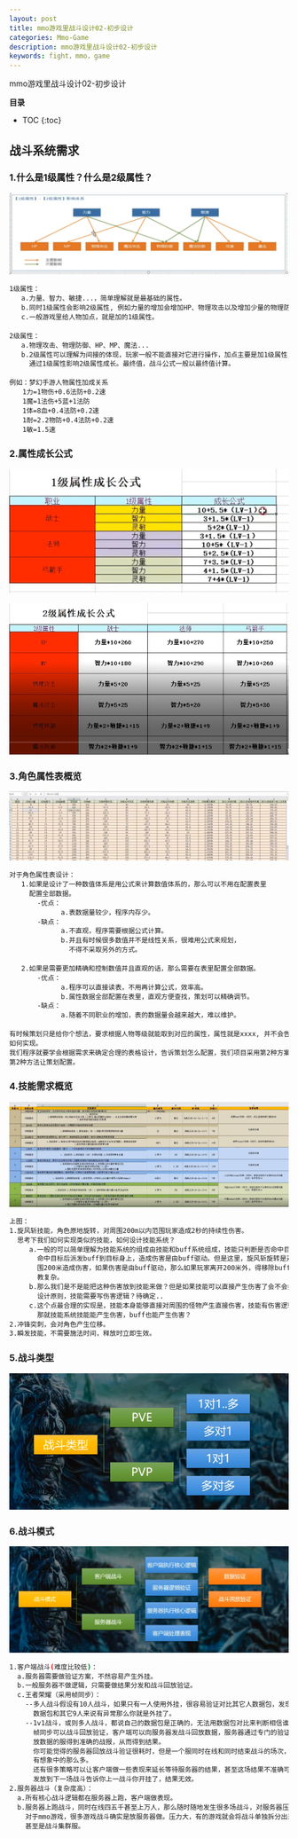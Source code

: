 ```yaml
---
layout: post
title: mmo游戏里战斗设计02-初步设计
categories: Mmo-Game
description: mmo游戏里战斗设计02-初步设计
keywords: fight，mmo，game
---
```


mmo游戏里战斗设计02-初步设计

**目录**

* TOC
{:toc}

## 战斗系统需求

### 1.什么是1级属性？什么是2级属性？

![](/images/posts/mmo_game/skill_design/k1.png)

```sh
1级属性：
   a.力量、智力、敏捷...，简单理解就是最基础的属性。
   b.同时1级属性会影响2级属性, 例如力量的增加会增加HP、物理攻击以及增加少量的物理防御。
   c.一般游戏里给人物加点，就是加的1级属性。

2级属性：
   a.物理攻击、物理防御、HP、MP、魔法...
   b.2级属性可以理解为间接的体现，玩家一般不能直接对它进行操作，加点主要是加1级属性，
     通过1级属性影响2级属性成长。最终值，战斗公式一般以最终值计算。

例如：梦幻手游人物属性加成关系
　　1力=1物伤+0.6法防+0.2速
　　1魔=1法伤+5蓝+1法防
　　1体=8血+0.4法防+0.2速
　　1耐=2.2物防+0.4法防+0.2速
　　1敏=1.5速
```

### 2.属性成长公式

![](/images/posts/mmo_game/skill_design/k3.png)

![](/images/posts/mmo_game/skill_design/k4.png)

### 3.角色属性表概览

![](/images/posts/mmo_game/skill_design/k5.png)
    
```sh
对于角色属性表设计：
   1.如果是设计了一种数值体系是用公式来计算数值体系的，那么可以不用在配置表里
     配置全部数据。
       -优点：
             a.表数据量较少，程序内存少。
       -缺点：
             a.不直观，程序需要根据公式计算。
             b.并且有时候很多数值并不是线性关系，很难用公式来规划，
               不得不采取另外的方式。
     
   2.如果是需要更加精确和控制数值并且直观的话，那么需要在表里配置全部数据。
       -优点：
             a.程序可以直接读表，不用再计算公式，效率高。
             b.属性数据全部配置在表里，直观方便查找，策划可以精确调节。
       -缺点：
             a.随着不同职业的增加，表的数据量会越来越大，难以维护。

有时候策划只是给你个想法，要求根据人物等级就能取到对应的属性，属性就是xxxx, 并不会告诉你怎么设计表
如何实现。
我们程序就要学会根据需求来确定合理的表格设计，告诉策划怎么配置，我们项目采用第2种方案，一般也是采用
第2种方法让策划配置。
```

### 4.技能需求概览

![](/images/posts/mmo_game/skill_design/k6.png)

```sh
上图：
1.旋风斩技能，角色原地旋转，对周围200m以内范围玩家造成2秒的持续性伤害。
  思考下我们如何实现类似的技能，如何设计技能系统？
     a.一般的可以简单理解为技能系统的组成由技能和buff系统组成，技能只判断是否命中目标，
       命中目标后派发buff到目标身上，造成伤害是由buff驱动。但是这里，旋风斩旋转是对周
       围200米造成伤害，如果伤害是由buff驱动，那么如果玩家离开200米外，得移除buff，比
       教复杂。
     b.那么我们是不是能把这种伤害放到技能来做？但是如果技能可以直接产生伤害了会不会打破
       设计原则，技能需要写伤害逻辑？待确定..
     c.这个点最合理的实现是，技能本身能够直接对周围的怪物产生直接伤害，技能有伤害逻辑？
       那就技能系统技能能产生伤害，buff也能产生伤害？
2.冲锋突刺，会对角色产生位移。
3.瞬发技能，不需要施法时间，释放时立即生效。
```

### 5.战斗类型

![](/images/posts/mmo_game/skill_design/k7.png)

### 6.战斗模式

![](/images/posts/mmo_game/skill_design/k8.png)

```sh
1.客户端战斗(难度比较低)：
  a.服务器需要做验证方案，不然容易产生外挂。
  b.一般服务器不做逻辑，只需要做结果分发和战斗回放验证。
  c.王者荣耀（采用帧同步）：
    --多人战斗假设有10人战斗，如果只有一人使用外挂，很容易验证对比其它人数据包，发现你的
      数据包和其它9人来说有异常那么你就是外挂了。
    --1v1战斗，或则多人战斗，都说自己的数据包是正确的，无法用数据包对比来判断相信谁。因为
      帧同步可以战斗回放验证，客户端可以向服务器发战斗回放数据，服务器通过专门的验证战斗回
      放数据的服得到准确的战报，从而得到结果。
      你可能觉得的服务器回放战斗验证很耗时，但是一个服同时在线和同时结束战斗的场次，其实没
      有想象中的那么多。
      还有很多策略可以让客户端做一些表现来延长等待服务器的结果，甚至这场结果不准确可以通过邮寄
      发放到下一场战斗告诉你上一战斗你开挂了，结果无效。
2.服务器战斗（复杂度高）：
  a.所有核心战斗逻辑都在服务器上跑，客户端做表现。
  b.服务器上跑战斗，同时在线四五千甚至上万人，那么随时随地发生很多场战斗，对服务器压力非常大。
    对于mmo游戏，很多游戏战斗确实是放服务器做。压力大，有的游戏就会将战斗单独拆分出来到一个服，
    甚至是战斗集群服。
```
